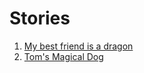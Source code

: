 # Stories
1. [My best friend is a dragon](my-best-friend-is-a-dragon-example.md)
2. [Tom's Magical Dog](toms-magical-dog-14.md)
